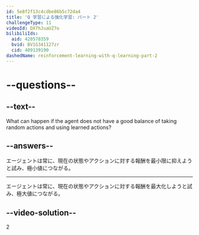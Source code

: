 ```yaml
---
id: 5e8f2f13c4cdbe86b5c72da4
title: 'Q 学習による強化学習: パート 2'
challengeType: 11
videoId: DX7hJuaUZ7o
bilibiliIds:
  aid: 420570359
  bvid: BV1G341127zr
  cid: 409139190
dashedName: reinforcement-learning-with-q-learning-part-2
---
```


# --questions--

## --text--

What can happen if the agent does not have a good balance of taking random actions and using learned actions?

## --answers--

エージェントは常に、現在の状態やアクションに対する報酬を最小限に抑えようと試み、極小値につながる。

---

エージェントは常に、現在の状態やアクションに対する報酬を最大化しようと試み、極大値につながる。

## --video-solution--

2

